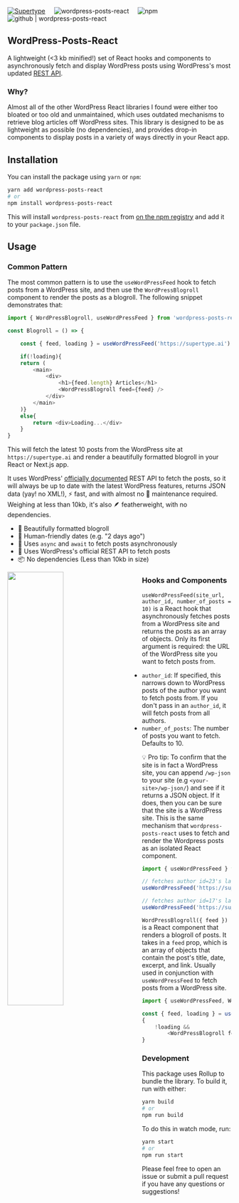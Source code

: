 [![Supertype](https://img.shields.io/badge/supertype.ai-incubate-b1976b)](https://supertype.ai)  &nbsp; &nbsp; ![wordpress-posts-react](https://img.shields.io/bundlephobia/min/wordpress-posts-react) &nbsp; &nbsp; ![npm](https://img.shields.io/npm/v/wordpress-posts-react) &nbsp; &nbsp; ![github | wordpress-posts-react](https://img.shields.io/github/package-json/v/supertypeai/wordpress-posts-react)

## WordPress-Posts-React

A lightweight (<3 kb minified!) set of React hooks and components to asynchronously fetch and display WordPress posts using WordPress's most updated [REST API](https://developer.wordpress.org/rest-api/). 

### Why? 
Almost all of the other WordPress React libraries I found were either too bloated or too old and unmaintained, which uses outdated mechanisms to retrieve blog articles off WordPress sites. This library is designed to be as lightweight as possible (no dependencies), and provides drop-in components to display posts in a variety of ways directly in your React app.

## Installation
You can install the package using `yarn` or `npm`:
```bash
yarn add wordpress-posts-react
# or
npm install wordpress-posts-react
```
This will install `wordpress-posts-react` from [on the npm registry](https://www.npmjs.com/package/wordpress-posts-react) and add it to your `package.json` file.

## Usage
### Common Pattern
The most common pattern is to use the `useWordPressFeed` hook to fetch posts from a WordPress site, and then use the `WordPressBlogroll` component to render the posts as a blogroll. The following snippet demonstrates that:

```js
import { WordPressBlogroll, useWordPressFeed } from 'wordpress-posts-react'

const Blogroll = () => {

    const { feed, loading } = useWordPressFeed('https://supertype.ai')

    if(!loading){
    return (
        <main>
            <div>
                <h1>{feed.length} Articles</h1>
                <WordPressBlogroll feed={feed} />
            </div>
        </main>
    )}
    else{
        return <div>Loading...</div>
    }
}
```

This will fetch the latest 10 posts from the WordPress site at `https://supertype.ai` and render a beautifully formatted blogroll in your React or Next.js app. 

It uses WordPress' [officially documented](https://developer.wordpress.org/rest-api/) REST API to fetch the posts, so it will always be up to date with the latest WordPress features, returns JSON data (yay! no XML!), ⚡ fast, and with almost no 🚧 maintenance required. Weighing at less than 10kb, it's also 🪶 featherweight, with no dependencies.

- 🎁 Beautifully formatted blogroll
- 📅 Human-friendly dates (e.g. "2 days ago")
- 💨 Uses `async` and `await` to fetch posts asynchronously
- 🚀 Uses WordPress's official REST API to fetch posts
- 📦 No dependencies (Less than 10kb in size)


<img src="https://github.com/supertypeai/wordpress-posts-react/raw/main/assets/wordpress-blog-feed.png" 
    width="50%" align="left" style="margin-right:10%" />

### Hooks and Components

`useWordPressFeed(site_url, author_id, number_of_posts = 10)` is a React hook that asynchronously fetches posts from a WordPress site and returns the posts as an array of objects. Only its first argument is required: the URL of the WordPress site you want to fetch posts from.

- `author_id`: If specified, this narrows down to WordPress posts of the author you want to fetch posts from. If you don't pass in an `author_id`, it will fetch posts from all authors.
- `number_of_posts`: The number of posts you want to fetch. Defaults to 10.

💡 Pro tip: To confirm that the site is in fact a WordPress site, you can append `/wp-json` to your site (e.g `<your-site>/wp-json/`) and see if it returns a JSON object. If it does, then you can be sure that the site is a WordPress site. This is the same mechanism that `wordpress-posts-react` uses to fetch and render the Wordpress posts as an isolated React component.


```js
import { useWordPressFeed } from 'wordpress-posts-react'

// fetches author id=23's latest 10 posts from https://supertype.ai
useWordPressFeed('https://supertype.ai', 23)

// fetches author id=17's latest 5 posts from https://supertype.ai
useWordPressFeed('https://supertype.ai', 17, 5)
```

`WordPressBlogroll({ feed })` is a React component that renders a blogroll of posts. It takes in a `feed` prop, which is an array of objects that contain the post's title, date, excerpt, and link. Usually used in conjunction with `useWordPressFeed` to fetch posts from a WordPress site.

```js
import { useWordPressFeed, WordPressBlogroll } from 'wordpress-posts-react'

const { feed, loading } = useWordPressFeed('https://supertype.ai')
{
    !loading &&
        <WordPressBlogroll feed={feed} />
}
```

### Development 
This package uses Rollup to bundle the library. To build it, run with either:

```bash
yarn build
# or
npm run build
```

To do this in watch mode, run:
```bash
yarn start
# or
npm run start
```

Please feel free to open an issue or submit a pull request if you have any questions or suggestions! 
